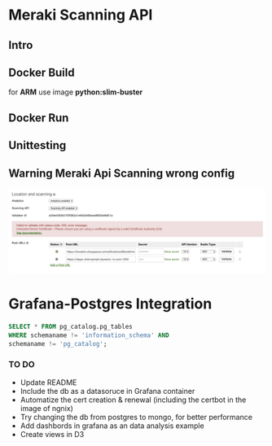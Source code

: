# Meraki Scanning API
## Intro

## Docker Build
for **ARM** use image **python:slim-buster**
## Docker Run
## Unittesting
## Warning Meraki Api Scanning wrong config
![Config in meraki dashboard](images/exampleConfigMeraki.png)

# Grafana-Postgres Integration
``` sql
SELECT * FROM pg_catalog.pg_tables
WHERE schemaname != 'information_schema' AND
schemaname != 'pg_catalog';
```
### TO DO
- Update README
- Include the db as a datasoruce in Grafana container
- Automatize the cert creation & renewal (including the certbot in the image of ngnix)
- Try changing the db from postgres to mongo, for better performance 
- Add dashbords in grafana as an data analysis example
- Create views in D3 